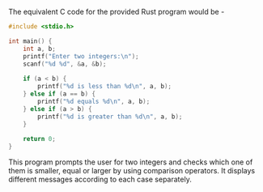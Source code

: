 The equivalent C code for the provided Rust program would be -

```c
#include <stdio.h>

int main() {
    int a, b;
    printf("Enter two integers:\n");
    scanf("%d %d", &a, &b);
    
    if (a < b) {
        printf("%d is less than %d\n", a, b);
    } else if (a == b) {
        printf("%d equals %d\n", a, b);
    } else if (a > b) {
        printf("%d is greater than %d\n", a, b);
    }
    
    return 0;
}
```
This program prompts the user for two integers and checks which one of them is smaller, equal or larger by using comparison operators. It displays different messages according to each case separately.

